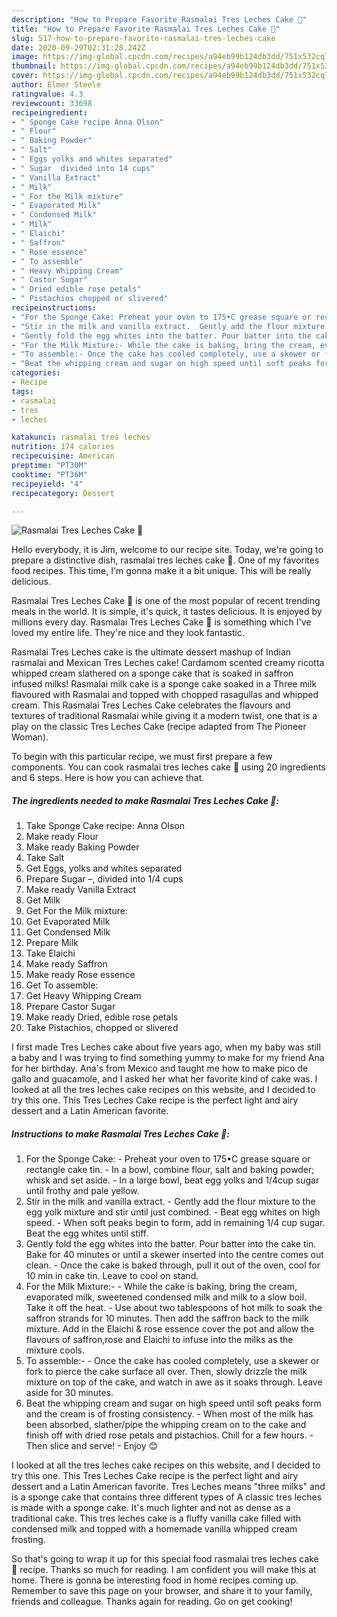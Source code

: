 ```yaml
---
description: "How to Prepare Favorite Rasmalai Tres Leches Cake 🍰"
title: "How to Prepare Favorite Rasmalai Tres Leches Cake 🍰"
slug: 517-how-to-prepare-favorite-rasmalai-tres-leches-cake
date: 2020-09-29T02:31:28.242Z
image: https://img-global.cpcdn.com/recipes/a94eb99b124db3dd/751x532cq70/rasmalai-tres-leches-cake-🍰-recipe-main-photo.jpg
thumbnail: https://img-global.cpcdn.com/recipes/a94eb99b124db3dd/751x532cq70/rasmalai-tres-leches-cake-🍰-recipe-main-photo.jpg
cover: https://img-global.cpcdn.com/recipes/a94eb99b124db3dd/751x532cq70/rasmalai-tres-leches-cake-🍰-recipe-main-photo.jpg
author: Elmer Steele
ratingvalue: 4.3
reviewcount: 33698
recipeingredient:
- " Sponge Cake recipe Anna Olson"
- " Flour"
- " Baking Powder"
- " Salt"
- " Eggs yolks and whites separated"
- " Sugar  divided into 14 cups"
- " Vanilla Extract"
- " Milk"
- " For the Milk mixture"
- " Evaporated Milk"
- " Condensed Milk"
- " Milk"
- " Elaichi"
- " Saffron"
- " Rose essence"
- " To assemble"
- " Heavy Whipping Cream"
- " Castor Sugar"
- " Dried edible rose petals"
- " Pistachios chopped or slivered"
recipeinstructions:
- "For the Sponge Cake: Preheat your oven to 175•C grease square or rectangle cake tin. In a bowl, combine flour, salt and baking powder; whisk and set aside. In a large bowl, beat egg yolks and 1/4cup sugar until frothy and pale yellow."
- "Stir in the milk and vanilla extract.  Gently add the flour mixture to the egg yolk mixture and stir until just combined. Beat egg whites on high speed.  When soft peaks begin to form, add in remaining 1/4 cup sugar. Beat the egg whites until stiff."
- "Gently fold the egg whites into the batter. Pour batter into the cake tin. Bake for 40 minutes or until a skewer inserted into the centre comes out clean.  Once the cake is baked through, pull it out of the oven, cool for 10 min in cake tin. Leave to cool on stand."
- "For the Milk Mixture:- While the cake is baking, bring the cream, evaporated milk, sweetened condensed milk and milk to a slow boil. Take it off the heat. Use about two tablespoons of hot milk to soak the saffron strands for 10 minutes. Then add the saffron back to the milk mixture. Add in the Elaichi &amp; rose essence cover the pot and allow the flavours of saffron,rose and Elaichi to infuse into the milks as the mixture cools."
- "To assemble:- Once the cake has cooled completely, use a skewer or fork to pierce the cake surface all over. Then, slowly drizzle the milk mixture on top of the cake, and watch in awe as it soaks through. Leave aside for 30 minutes."
- "Beat the whipping cream and sugar on high speed until soft peaks form and the cream is of frosting consistency. When most of the milk has been absorbed, slather/pipe the whipping cream on to the cake and finish off with dried rose petals and pistachios. Chill for a few hours.  Then slice and serve! Enjoy 😊"
categories:
- Recipe
tags:
- rasmalai
- tres
- leches

katakunci: rasmalai tres leches 
nutrition: 174 calories
recipecuisine: American
preptime: "PT30M"
cooktime: "PT36M"
recipeyield: "4"
recipecategory: Dessert

---
```



![Rasmalai Tres Leches Cake 🍰](https://img-global.cpcdn.com/recipes/a94eb99b124db3dd/751x532cq70/rasmalai-tres-leches-cake-🍰-recipe-main-photo.jpg)

Hello everybody, it is Jim, welcome to our recipe site. Today, we're going to prepare a distinctive dish, rasmalai tres leches cake 🍰. One of my favorites food recipes. This time, I'm gonna make it a bit unique. This will be really delicious.

Rasmalai Tres Leches Cake 🍰 is one of the most popular of recent trending meals in the world. It is simple, it's quick, it tastes delicious. It is enjoyed by millions every day. Rasmalai Tres Leches Cake 🍰 is something which I've loved my entire life. They're nice and they look fantastic.

Rasmalai Tres Leches cake is the ultimate dessert mashup of Indian rasmalai and Mexican Tres Leches cake! Cardamom scented creamy ricotta whipped cream slathered on a sponge cake that is soaked in saffron infused milks! Rasmalai milk cake is a sponge cake soaked in a Three milk flavoured with Rasmalai and topped with chopped rasagullas and whipped cream. This Rasmalai Tres Leches Cake celebrates the flavours and textures of traditional Rasmalai while giving it a modern twist, one that is a play on the classic Tres Leches Cake (recipe adapted from The Pioneer Woman).


To begin with this particular recipe, we must first prepare a few components. You can cook rasmalai tres leches cake 🍰 using 20 ingredients and 6 steps. Here is how you can achieve that.

<!--inarticleads1-->

##### The ingredients needed to make Rasmalai Tres Leches Cake 🍰:

1. Take  Sponge Cake recipe: Anna Olson
1. Make ready  Flour
1. Make ready  Baking Powder
1. Take  Salt
1. Get  Eggs, yolks and whites separated
1. Prepare  Sugar –, divided into 1/4 cups
1. Make ready  Vanilla Extract
1. Get  Milk
1. Get  For the Milk mixture:
1. Get  Evaporated Milk
1. Get  Condensed Milk
1. Prepare  Milk
1. Take  Elaichi
1. Make ready  Saffron
1. Make ready  Rose essence
1. Get  To assemble:
1. Get  Heavy Whipping Cream
1. Prepare  Castor Sugar
1. Make ready  Dried, edible rose petals
1. Take  Pistachios, chopped or slivered


I first made Tres Leches cake about five years ago, when my baby was still a baby and I was trying to find something yummy to make for my friend Ana for her birthday. Ana&#39;s from Mexico and taught me how to make pico de gallo and guacamole, and I asked her what her favorite kind of cake was. I looked at all the tres leches cake recipes on this website, and I decided to try this one. This Tres Leches Cake recipe is the perfect light and airy dessert and a Latin American favorite. 

<!--inarticleads2-->

##### Instructions to make Rasmalai Tres Leches Cake 🍰:

1. For the Sponge Cake: - Preheat your oven to 175•C grease square or rectangle cake tin. - In a bowl, combine flour, salt and baking powder; whisk and set aside. - In a large bowl, beat egg yolks and 1/4cup sugar until frothy and pale yellow.
1. Stir in the milk and vanilla extract.  - Gently add the flour mixture to the egg yolk mixture and stir until just combined. - Beat egg whites on high speed.  - When soft peaks begin to form, add in remaining 1/4 cup sugar. Beat the egg whites until stiff.
1. Gently fold the egg whites into the batter. Pour batter into the cake tin. Bake for 40 minutes or until a skewer inserted into the centre comes out clean.  - Once the cake is baked through, pull it out of the oven, cool for 10 min in cake tin. Leave to cool on stand.
1. For the Milk Mixture:- - While the cake is baking, bring the cream, evaporated milk, sweetened condensed milk and milk to a slow boil. Take it off the heat. - Use about two tablespoons of hot milk to soak the saffron strands for 10 minutes. Then add the saffron back to the milk mixture. Add in the Elaichi &amp; rose essence cover the pot and allow the flavours of saffron,rose and Elaichi to infuse into the milks as the mixture cools.
1. To assemble:- - Once the cake has cooled completely, use a skewer or fork to pierce the cake surface all over. Then, slowly drizzle the milk mixture on top of the cake, and watch in awe as it soaks through. Leave aside for 30 minutes.
1. Beat the whipping cream and sugar on high speed until soft peaks form and the cream is of frosting consistency. - When most of the milk has been absorbed, slather/pipe the whipping cream on to the cake and finish off with dried rose petals and pistachios. Chill for a few hours.  - Then slice and serve! - Enjoy 😊


I looked at all the tres leches cake recipes on this website, and I decided to try this one. This Tres Leches Cake recipe is the perfect light and airy dessert and a Latin American favorite. Tres Leches means &#34;three milks&#34; and is a sponge cake that contains three different types of A classic tres leches is made with a sponge cake. It&#39;s much lighter and not as dense as a traditional cake. This tres leches cake is a fluffy vanilla cake filled with condensed milk and topped with a homemade vanilla whipped cream frosting. 

So that's going to wrap it up for this special food rasmalai tres leches cake 🍰 recipe. Thanks so much for reading. I am confident you will make this at home. There is gonna be interesting food in home recipes coming up. Remember to save this page on your browser, and share it to your family, friends and colleague. Thanks again for reading. Go on get cooking!
